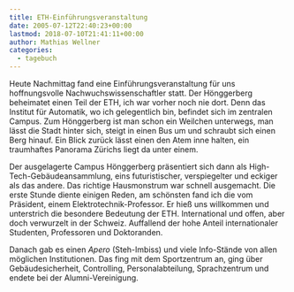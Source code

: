 ```yaml
---
title: ETH-Einführungsveranstaltung
date: 2005-07-12T22:40:23+00:00
lastmod: 2018-07-10T21:41:11+00:00
author: Mathias Wellner
categories:
  - tagebuch
---
```

Heute Nachmittag fand eine Einführungsveranstaltung für uns hoffnungsvolle Nachwuchswissenschaftler statt. Der Hönggerberg beheimatet einen Teil der ETH, ich war vorher noch nie dort. Denn das Institut für Automatik, wo ich gelegentlich bin, befindet sich im zentralen Campus. Zum Hönggerberg ist man schon ein Weilchen unterwegs, man lässt die Stadt hinter sich, steigt in einen Bus um und schraubt sich einen Berg hinauf. Ein Blick zurück lässt einen den Atem inne halten, ein traumhaftes Panorama Zürichs liegt da unter einem.
<!--more-->

Der ausgelagerte Campus Hönggerberg präsentiert sich dann als High-Tech-Gebäudeansammlung, eins futuristischer, verspiegelter und eckiger als das andere. Das richtige Hausmonstrum war schnell ausgemacht. Die erste Stunde diente einigen Reden, am schönsten fand ich die vom Präsident, einem Elektrotechnik-Professor. Er hieß uns willkommen und unterstrich die besondere Bedeutung der ETH. International und offen, aber doch verwurzelt in der Schweiz. Auffallend der hohe Anteil internationaler Studenten, Professoren und Doktoranden.

Danach gab es einen _Apero_ (Steh-Imbiss) und viele Info-Stände von allen möglichen Institutionen. Das fing mit dem Sportzentrum an, ging über Gebäudesicherheit, Controlling, Personalabteilung, Sprachzentrum und endete bei der Alumni-Vereinigung.